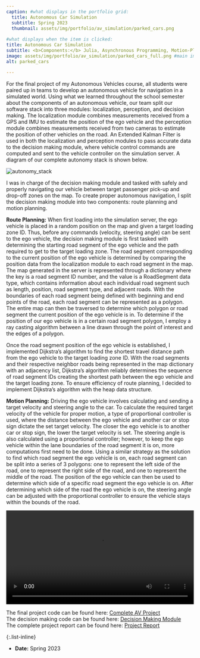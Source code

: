 ```yaml
---
caption: #what displays in the portfolio grid:
  title: Autonomous Car Simulation
  subtitle: Spring 2023
  thumbnail: assets/img/portfolio/av_simulation/parked_cars.png
  
#what displays when the item is clicked:
title: Autonomous Car Simulation
subtitle: <b>Components:</b> Julia, Asynchronous Programming, Motion-Planning Algorithms, PID Controller
image: assets/img/portfolio/av_simulation/parked_cars_full.png #main image, can be a link or a file in assets/img/portfolio
alt: parked_cars

---
```

For the final project of my Autonomous Vehicles course, all students were paired up in teams to develop an autonomous vehicle for navigation in a simulated world. Using what we learned throughout the school semester about the components of an autonomous vehicle, our team split our software stack into three modules: localization, perception, and decision making. The localization module combines measurements received from a GPS and IMU to estimate the position of the ego vehicle and the perception module combines measurements received from two cameras to estimate the position of other vehicles on the road. An Extended Kalman Filter is used in both the localization and perception modules to pass accurate data to the decision making module, where vehicle control commands are computed and sent to the vehicle controller on the simulation server. A diagram of our complete autonomy stack is shown below.

<img src="assets/img/portfolio/av_simulation/av_stack_workflow.png" alt="autonomy_stack"/>

I was in charge of the decision making module and tasked with safely and properly navigating our vehicle between target passenger pick-up and drop-off zones on the map. To create proper autonomous navigation, I split the decision making module into two components: route planning and motion planning.

**Route Planning:** When first loading into the simulation server, the ego vehicle is placed in a random position on the map and given a target loading zone ID. Thus, before any commands (velocity, steering angle) can be sent to the ego vehicle, the decision making module is first tasked with determining the starting road segment of the ego vehicle and the path required to get to the target loading zone. The road segment corresponding to the current position of the ego vehicle is determined by comparing the position data from the localization module to each road segment in the map. The map generated in the server is represented through a dictionary where the key is a road segment ID number, and the value is a RoadSegment data type, which contains information about each individual road segment such as length, position, road segment type, and adjacent roads. With the boundaries of each road segment being defined with beginning and end points of the road, each road segment can be represented as a polygon. The entire map can then be traversed to determine which polygon or road segment the current position of the ego vehicle is in. To determine if the position of our ego vehicle is in a certain road segment polygon, I employ a ray casting algorithm between a line drawn through the point of interest and the edges of a polygon. 

Once the road segment position of the ego vehicle is established, I implemented Dijkstra’s algorithm to find the shortest travel distance path from the ego vehicle to the target loading zone ID. With the road segments and their respective neighbor roads being represented in the map dictionary with an adjacency list, Dijkstra’s algorithm reliably determines the sequence of road segment IDs creating the shortest path between the ego vehicle and the target loading zone. To ensure efficiency of route planning, I decided to implement Dijkstra’s algorithm with the heap data structure.

**Motion Planning:** Driving the ego vehicle involves calculating and sending a target velocity and steering angle to the car. To calculate the required target velocity of the vehicle for proper motion, a type of proportional controller is used, where the distance between the ego vehicle and another car or stop sign dictate the set target velocity. The closer the ego vehicle is to another car or stop sign, the lower the target velocity is set. The steering angle is also calculated using a proportional controller; however, to keep the ego vehicle within the lane boundaries of the road segment it is on, more computations first need to be done. Using a similar strategy as the solution to find which road segment the ego vehicle is on, each road segment can be split into a series of 3 polygons: one to represent the left side of the road, one to represent the right side of the road, and one to represent the middle of the road. The position of the ego vehicle can then be used to determine which side of a specific road segment the ego vehicle is on. After determining which side of the road the ego vehicle is on, the steering angle can be adjusted with the proportional controller to ensure the vehicle stays within the bounds of the road.

<video width="100%" controls> <source src="assets/img/portfolio/av_simulation/AV_video_project.mp4" type="video/mp4" alt="av_project"> </video>  

The final project code can be found here: [Complete AV Project](https://github.com/vikrammeyer/av-project)  
The decision making code can be found here: [Decision Making Module](https://github.com/vikrammeyer/av-project/blob/main/src/routing.jl)  
The complete project report can be found here: <a href="assets/img/portfolio/av_simulation/av_project_report.pdf">Project Report</a>

{:.list-inline} 
- **Date:** Spring 2023